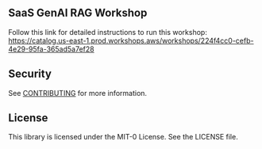 ## SaaS GenAI RAG Workshop

Follow this link for detailed instructions to run this workshop: https://catalog.us-east-1.prod.workshops.aws/workshops/224f4cc0-cefb-4e29-95fa-365ad5a7ef28

## Security

See [CONTRIBUTING](CONTRIBUTING.md#security-issue-notifications) for more information.

## License

This library is licensed under the MIT-0 License. See the LICENSE file.
